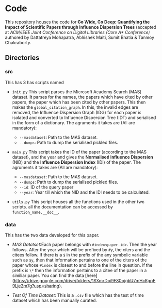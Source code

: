 # Code 
This repository houses the code for **Go Wide, Go Deep:  Quantifying the Impact of Scientific Papers through Influence Dispersion Trees**
(accepted at *ACM/IEEE Joint Conference on Digital Libraries (Core A\* Conference)* authored by Dattatreya Mohapatra, Abhishek Maiti, Sumit Bhatia & Tanmoy Chakraborty. 

## Directories 
### src
This has 3 has scripts named 
* ```init.py```
This script parses the Microsoft Academy Search (MAS) dataset. It parses for the names, the papers which have cited by other papers, the paper
which has been cited by other papers. This then makes the ```global_citation_graph```. In this, the invalid edges are removed, the Influence Dispersion
Graph (IDG) for each paper is isolated and converted to Influence Dispersion Tree (IDT) and serialised in the form of a dictionary. 
The agruments it takes are (All are mandatory):
    * ```--masdataset```: Path to the MAS dataset. 
    * ```--dumps```: Path to dump the serialised pickled files. 

* ```main.py```
This script takes the ID of the paper (according to the MAS dataset), and the year and gives the __Normalised Influence Dispersion__ (NID) and the 
__Influence Dispersion Index__ (IDI) of the paper. 
The agruments it takes are (All are mandatory):
    * ```--masdataset```: Path to the MAS dataset. 
    * ```--dumps```: Path to dump the serialised pickled files. 
    * ```--id```: ID of the query paper 
    * ```--year```: Year till which the NID and the IDI needs to be calculated. 
    
 * ```utils.py```
 This script houses all the functions used in the other two scripts. all the documentation can be accessed by ```function_name.__doc__```. 
 
 
### data 
This has the two data developed for this paper. 
* _MAS Datatset_:Each paper belongs with ```#index<paper-id>```. Then the year follows. After the year which will be prefixed by ```#y```, the citers and the citees follow. If there is a 
  ```$``` in the prefix of the any symbolic variable such as ```$y```, then that information pertains to one of the citers of the paper whose ```#index```
  is closest to and before the line in question. If the prefix is ```\*``` then the information pertains to a citee of the paper in a similiar paper. You can find the data [here] (https://drive.google.com/drive/folders/1SXmrDoi9F80ojgbU7mHcKgpE9Lje2m7g?usp=sharing). 
  
 * _Test Of Time Dataset_: This is a ```.csv``` file which has the test of time dataset which has been manually curated. 
 
  
